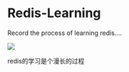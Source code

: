 # Redis-Learning
Record the process of learning redis....

![](http://www.mrliangqi.com/wp-content/uploads/2015/11/201504070901.png)

redis的学习是个漫长的过程
